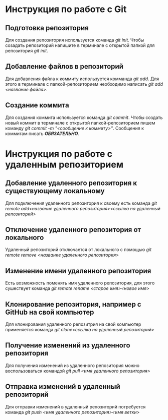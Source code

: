 # Инструкция по работе с Git

## Подготовка репозитория
Для создания репозитория используется команда *git init*. Чтобы созадать репозиторий напишите в терминале с открытой папкой для репозитория *git init*.

## Добавление файлов в репозиторий

Для добавления файла к коммиту используется комманда *git add*. Для этого в терминале с папкой-репозиторием необходимо написать *git add <название файла>*.

## Создание коммита
Для создания коммита используется команда *git commit*. Чтобы создать новый коммит в терминале с открытой папкой-репозиторием пишем команду *git commit -m "<сообщение к коммиту>"*. Сообщения к коммитам писать ***ОБЯЗАТЕЛЬНО***.

# Инструкция по работе с  удаленным репозиторием

## Добавление удаленного репозитория к существующему локальному

Для подключения удаленного репозитория к своему есть команда *git remote add<название удаленного репозитория><ссылка на удаленный репозиторий>*

## Отключение удаленного репозитория от локального

Удаленный репозиторий отключается от локального с помощью *git remote remove <название удаленного репозитория>*

## Изменение имени удаленного репозитория

Есть возможность поменять имя удаленного репозитория, для этого сушествует команда *git remote rename <старое имя><новое имя>*

## Клонирование репозитория, например с GitHub на свой компьютер

Для клонирования удаленного репозитрия на свой компьютер применяется команда *git clone<ссылка на удаленный репозиторий>*

## Получение изменений из удаленного репозитория

Для получения изменений из удаленного репозитория можно воспользоваться командой *git pull <имя удаленного репозитория>*

## Отправка изменений в удаленный репозиторий

Для отправки изменений в удаленный репозиторий потребуется команда *git push <имя удаленного репозитория><имя ветки>*

